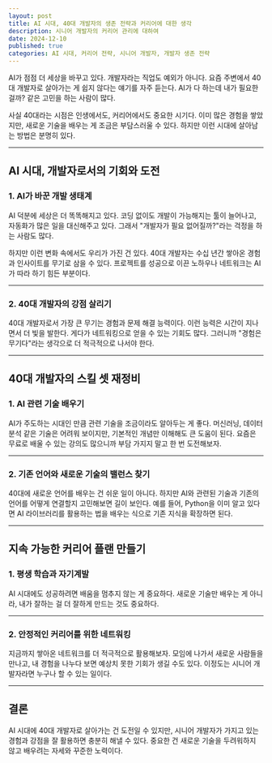 ```yaml
---
layout: post
title: AI 시대, 40대 개발자의 생존 전략과 커리어에 대한 생각
description: 시니어 개발자의 커리어 관리에 대하여
date: 2024-12-10
published: true
categories: AI 시대, 커리어 전략, 시니어 개발자, 개발자 생존 전략
---
```


AI가 점점 더 세상을 바꾸고 있다. 개발자라는 직업도 예외가 아니다. 요즘 주변에서 40대 개발자로 살아가는 게 쉽지 않다는 얘기를 자주 듣는다. AI가 다 하는데 내가 필요한 걸까? 같은 고민을 하는 사람이 많다.

사실 40대라는 시점은 인생에서도, 커리어에서도 중요한 시기다. 이미 많은 경험을 쌓았지만, 새로운 기술을 배우는 게 조금은 부담스러울 수 있다. 하지만 이런 시대에 살아남는 방법은 분명히 있다.

---

## AI 시대, 개발자로서의 기회와 도전

### 1. AI가 바꾼 개발 생태계

AI 덕분에 세상은 더 똑똑해지고 있다. 코딩 없이도 개발이 가능해지는 툴이 늘어나고, 자동화가 많은 일을 대신해주고 있다. 그래서 "개발자가 필요 없어질까?"라는 걱정을 하는 사람도 많다.

하지만 이런 변화 속에서도 우리가 가진 건 있다. 40대 개발자는 수십 년간 쌓아온 경험과 인사이트를 무기로 삼을 수 있다. 프로젝트를 성공으로 이끈 노하우나 네트워크는 AI가 따라 하기 힘든 부분이다.

---

### 2. 40대 개발자의 강점 살리기

40대 개발자로서 가장 큰 무기는 경험과 문제 해결 능력이다. 이런 능력은 시간이 지나면서 더 빛을 발한다. 게다가 네트워킹으로 얻을 수 있는 기회도 많다. 그러니까 "경험은 무기다"라는 생각으로 더 적극적으로 나서야 한다.

---

## 40대 개발자의 스킬 셋 재정비

### 1. AI 관련 기술 배우기

AI가 주도하는 시대인 만큼 관련 기술을 조금이라도 알아두는 게 좋다. 머신러닝, 데이터 분석 같은 기술은 어려워 보이지만, 기본적인 개념만 이해해도 큰 도움이 된다. 요즘은 무료로 배울 수 있는 강의도 많으니까 부담 가지지 말고 한 번 도전해보자.

---

### 2. 기존 언어와 새로운 기술의 밸런스 찾기

40대에 새로운 언어를 배우는 건 쉬운 일이 아니다. 하지만 AI와 관련된 기술과 기존의 언어를 어떻게 연결할지 고민해보면 길이 보인다. 예를 들어, Python을 이미 알고 있다면 AI 라이브러리를 활용하는 법을 배우는 식으로 기존 지식을 확장하면 된다.

---

## 지속 가능한 커리어 플랜 만들기

### 1. 평생 학습과 자기계발

AI 시대에도 성공하려면 배움을 멈추지 않는 게 중요하다. 새로운 기술만 배우는 게 아니라, 내가 잘하는 걸 더 잘하게 만드는 것도 중요하다.

---

### 2. 안정적인 커리어를 위한 네트워킹

지금까지 쌓아온 네트워크를 더 적극적으로 활용해보자. 모임에 나가서 새로운 사람들을 만나고, 내 경험을 나누다 보면 예상치 못한 기회가 생길 수도 있다. 이정도는 시니어 개발자라면 누구나 할 수 있는 일이다.

---

## 결론

AI 시대에 40대 개발자로 살아가는 건 도전일 수 있지만, 시니어 개발자가 가지고 있는 경험과 강점을 잘 활용하면 충분히 해낼 수 있다. 중요한 건 새로운 기술을 두려워하지 않고 배우려는 자세와 꾸준한 노력이다.
